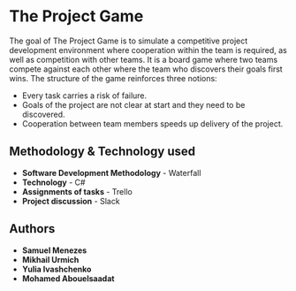 # The Project Game

The goal of The Project Game is to simulate a competitive project development environment where cooperation within the team is required, as well as competition with other teams. It is a board game where two teams compete against each other where the team who discovers their goals first wins. The structure of the game reinforces three notions:

* Every task carries a risk of failure.
* Goals of the project are not clear at start and they need to be discovered.
* Cooperation between team members speeds up delivery of the project.

## Methodology & Technology used
* **Software Development Methodology** - Waterfall
* **Technology** - C#
* **Assignments of tasks** - Trello
* **Project discussion** - Slack

## Authors
* **Samuel Menezes**
* **Mikhail Urmich**
* **Yulia Ivashchenko**
* **Mohamed Abouelsaadat**